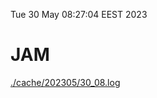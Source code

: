 Tue 30 May 08:27:04 EEST 2023
# JAM
<a href='./cache/202305/30_08.log'>./cache/202305/30_08.log</a>
